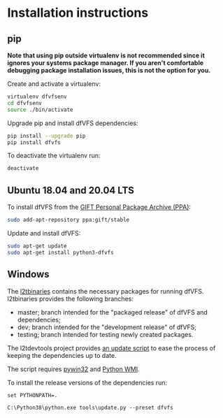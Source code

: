 # Installation instructions

## pip

**Note that using pip outside virtualenv is not recommended since it ignores
your systems package manager. If you aren't comfortable debugging package
installation issues, this is not the option for you.**

Create and activate a virtualenv:

```bash
virtualenv dfvfsenv
cd dfvfsenv
source ./bin/activate
```

Upgrade pip and install dfVFS dependencies:

```bash
pip install --upgrade pip
pip install dfvfs
```

To deactivate the virtualenv run:

```bash
deactivate
```

## Ubuntu 18.04 and 20.04 LTS

To install dfVFS from the [GIFT Personal Package Archive (PPA)](https://launchpad.net/~gift):

```bash
sudo add-apt-repository ppa:gift/stable
```

Update and install dfVFS:

```bash
sudo apt-get update
sudo apt-get install python3-dfvfs
```

## Windows

The [l2tbinaries](https://github.com/log2timeline/l2tbinaries) contains the
necessary packages for running dfVFS. l2tbinaries provides the following
branches:

* master; branch intended for the "packaged release" of dfVFS and dependencies;
* dev; branch intended for the "development release" of dfVFS;
* testing; branch intended for testing newly created packages.

The l2tdevtools project provides [an update script](https://github.com/log2timeline/l2tdevtools/wiki/Update-script)
to ease the process of keeping the dependencies up to date.

The script requires [pywin32](https://github.com/mhammond/pywin32/releases) and
[Python WMI](https://pypi.org/project/WMI).

To install the release versions of the dependencies run:

```
set PYTHONPATH=.

C:\Python38\python.exe tools\update.py --preset dfvfs
```
